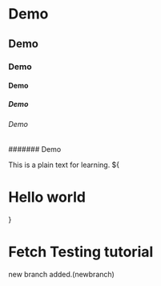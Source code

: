 # Demo

## Demo

### Demo

#### Demo

##### Demo

###### Demo

####### Demo

This is a plain text for learning.
${<h1>Hello world</h1>}

# Fetch Testing tutorial

new branch added.(newbranch)
